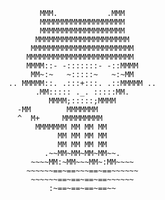            MMM.           .MMM
           MMMMMMMMMMMMMMMMMMM
           MMMMMMMMMMMMMMMMMMM     
          MMMMMMMMMMMMMMMMMMMMM    
         MMMMMMMMMMMMMMMMMMMMMMM   
        MMMMMMMMMMMMMMMMMMMMMMMM   
        MMMM::- -:::::::- -::MMMM    
         MM~:~   ~:::::~   ~:~MM
    .. MMMMM::. .:::+:::. .::MMMMM ..
          .MM::::: ._. :::::MM.
             MMMM;:::::;MMMM
      -MM        MMMMMMM
      ^  M+     MMMMMMMMM
          MMMMMMM MM MM MM
               MM MM MM MM
               MM MM MM MM
            .~~MM~MM~MM~MM~~.
         ~~~~MM:~MM~~~MM~:MM~~~~
        ~~~~~~==~==~~~==~==~~~~~~
         ~~~~~~==~==~==~==~~~~~~
             :~==~==~==~==~~

